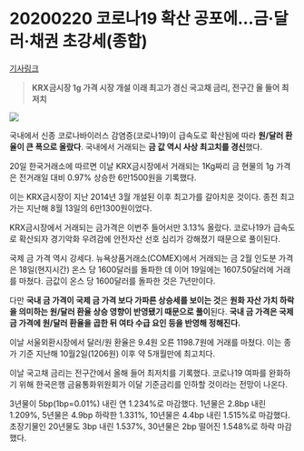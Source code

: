 # 20200220 코로나19 확산 공포에…금·달러·채권 초강세(종합)

[기사링크](https://news.v.daum.net/v/20200220184609866?f=p)



> **KRX금시장 1g 가격 시장 개설 이래 최고가 경신
> 국고채 금리, 전구간 올 들어 최저치**



![](https://imgnews.pstatic.net/image/421/2020/02/20/0004475073_001_20200220184512408.jpg?type=w647)



국내에서 신종 코로나바이러스 감염증(코로나19)이 급속도로 확산됨에 따라 **원/달러 환율이 큰 폭으로 올랐다**. 국내에서 거래되는 **금 값 역시 사상 최고치를 경신**했다.

20일 한국거래소에 따르면 이날 KRX금시장에서 거래되는 1Kg짜리 금 현물의 1g 가격은 전거래일 대비 0.97% 상승한 6만1500원을 기록했다.

이는 KRX금시장이 지난 2014년 3월 개설된 이후 최고가를 갈아치운 것이다. 종전 최고가는 지난해 8월 13일의 6만1300원이었다.

KRX금시장에서 거래되는 금가격은 이번주 들어서만 3.13% 올랐다. 코로나19가 급속도로 확산되자 경기악화 우려감에 안전자산 선호 심리가 강해졌기 때문으로 풀이된다.

국제 금 가격 역시 강세다. 뉴욕상품거래소(COMEX)에서 거래되는 금 2월 인도분 가격은 18일(현지시간) 온스 당 1600달러를 돌파한 데 이어 19일에는 1607.50달러에 거래를 마쳤다. 금값이 온스 당 1600달러를 돌파한 것은 7년만이다.

다만 **국내 금 가격이 국제 금 가격 보다 가파른 상승세를 보이는 것**은 **원화 자산 가치 하락을 의미하는 원/달러 환율 상승 영향이 반영됐기 때문으로 풀이**된다. **국내 금 가격은 국제 금 가격에 원/달러 환율을 곱한 뒤 여타 수급 요인 등을 반영해 정해진다.**

이날 서울외환시장에서 달러/원 환율은 9.4원 오른 1198.7원에 거래를 마쳤다. 이는 종가 기준 지난해 10월2일(1206원) 이후 약 5개월만에 최고치다.

이날 국고채 금리는 전구간에서 올해 들어 최저치를 기록했다. 코로나19 여파를 완화하기 위해 한국은행 금융통화위원회가 이달 기준금리를 인하할 것이라는 전망이 나온다.

3년물이 5bp(1bp=0.01%) 내린 연 1.234%로 마감했다. 1년물은 2.8bp 내린 1.209%, 5년물은 4.9bp 하락한 1.331%, 10년물은 4.4bp 내린 1.515%로 마감했다. 초장기물인 20년물도 3bp 내린 1.537%, 30년물은 2bp 떨어진 1.548%로 하락 마감했다.